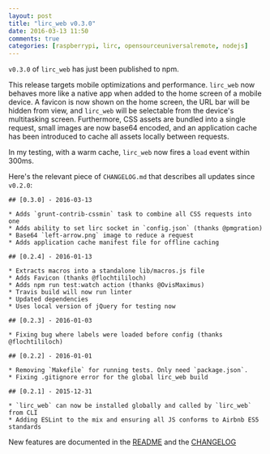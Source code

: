 ```yaml
---
layout: post
title: "lirc_web v0.3.0"
date: 2016-03-13 11:50
comments: true
categories: [raspberrypi, lirc, opensourceuniversalremote, nodejs]
---
```


`v0.3.0` of `lirc_web` has just been published to npm.

This release targets mobile optimizations and performance. `lirc_web` now behaves more like a native app when added to the home screen of a mobile device. A favicon is now shown on the home screen, the URL bar will be hidden from view, and `lirc_web` will be selectable from the device's multitasking screen. Furthermore, CSS assets are bundled into a single request, small images are now base64 encoded, and an application cache has been introduced to cache all assets locally between requests.

In my testing, with a warm cache, `lirc_web` now fires a `load` event within 300ms.

Here's the relevant piece of `CHANGELOG.md` that describes all updates since `v0.2.0`:

```
## [0.3.0] - 2016-03-13

* Adds `grunt-contrib-cssmin` task to combine all CSS requests into one
* Adds ability to set lirc socket in `config.json` (thanks @pmgration)
* Base64 `left-arrow.png` image to reduce a request
* Adds application cache manifest file for offline caching

## [0.2.4] - 2016-01-13

* Extracts macros into a standalone lib/macros.js file
* Adds Favicon (thanks @flochtililoch)
* Adds npm run test:watch action (thanks @OvisMaximus)
* Travis build will now run linter
* Updated dependencies
* Uses local version of jQuery for testing now

## [0.2.3] - 2016-01-03

* Fixing bug where labels were loaded before config (thanks @flochtililoch)

## [0.2.2] - 2016-01-01

* Removing `Makefile` for running tests. Only need `package.json`.
* Fixing .gitignore error for the global lirc_web build

## [0.2.1] - 2015-12-31

* `lirc_web` can now be installed globally and called by `lirc_web` from CLI
* Adding ESLint to the mix and ensuring all JS conforms to Airbnb ES5 standards

```

New features are documented in the [README](https://github.com/alexbain/lirc_web/blob/master/README.md) and the [CHANGELOG](https://github.com/alexbain/lirc_web/blob/master/CHANGELOG.md)
